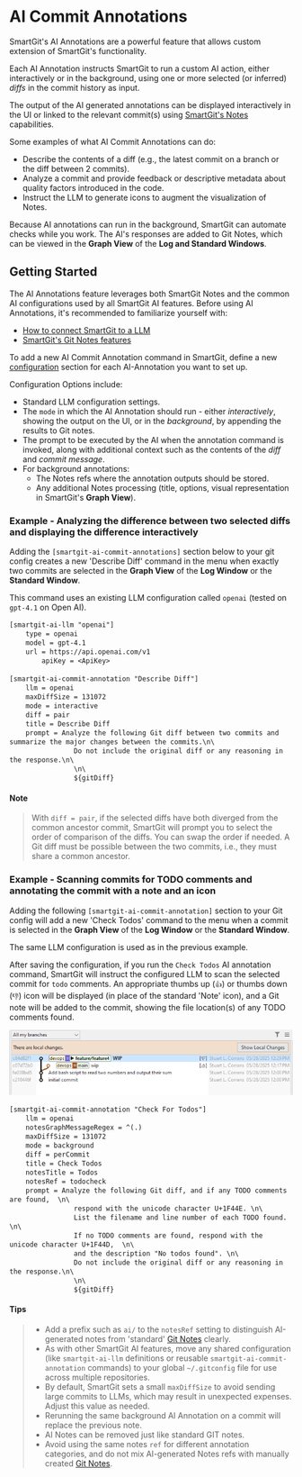 # AI Commit Annotations

SmartGit's AI Annotations are a powerful feature that allows custom extension of SmartGit's functionality.

Each AI Annotation instructs SmartGit to run a custom AI action, either interactively or in the background, 
using one or more selected (or inferred) _diffs_ in the commit history as input.

The output of the AI generated annotations can be displayed interactively in the UI or linked to the relevant commit(s) using [SmartGit's Notes](Notes.md) capabilities.

Some examples of what AI Commit Annotations can do:
- Describe the contents of a diff (e.g., the latest commit on a branch or the diff between 2 commits).
- Analyze a commit and provide feedback or descriptive metadata about quality factors introduced in the code.
- Instruct the LLM to generate icons to augment the visualization of Notes.
  
Because AI annotations can run in the background, SmartGit can automate checks while you work. The AI's responses are added to Git Notes, which can be viewed in the **Graph View** of the **Log and Standard Windows**.

## Getting Started

The AI Annotations feature leverages both SmartGit Notes and the common AI configurations used by all SmartGit AI features.
Before using AI Annotations, it's recommended to familiarize yourself with:

- [How to connect SmartGit to a LLM](../Integrations/AI.md#ai-llm-configuration-options)
- [SmartGit's Git Notes features](Notes.md)

To add a new AI Commit Annotation command in SmartGit, define a new [configuration](../Integrations/AI.md#ai-commit-annotation-configuration-options) section for each AI-Annotation you want to set up.

Configuration Options include:
- Standard LLM configuration settings.
- The `mode` in which the AI Annotation should run - either _interactively_, showing the output on the UI, or in the _background_, by appending the results to Git notes.
- The prompt to be executed by the AI when the annotation command is invoked, along with additional context such as the contents of the _diff_ and _commit message_.
- For background annotations:
  - The Notes refs where the annotation outputs should be stored.
  - Any additional Notes processing (title, options, visual representation in SmartGit's **Graph View**).

### Example - Analyzing the difference between two selected diffs and displaying the difference interactively

Adding the `[smartgit-ai-commit-annotations]` section below to your git config creates a new 'Describe Diff' command in the menu when exactly two commits are selected in the **Graph View** of the **Log Window** or the **Standard Window**.

This command uses an existing LLM configuration called `openai` (tested on `gpt-4.1` on Open AI).

```
[smartgit-ai-llm "openai"]
	type = openai
	model = gpt-4.1
	url = https://api.openai.com/v1
        apiKey = <ApiKey>

[smartgit-ai-commit-annotation "Describe Diff"]
	llm = openai
	maxDiffSize = 131072
	mode = interactive
	diff = pair
	title = Describe Diff
	prompt = Analyze the following Git diff between two commits and summarize the major changes between the commits.\n\
                Do not include the original diff or any reasoning in the response.\n\
                \n\
                ${gitDiff}
```

#### Note
> With `diff = pair`, if the selected diffs have both diverged from the common ancestor commit, SmartGit will prompt you to select the order of comparison of the diffs. You can swap the order if needed. A Git diff must be possible between the two commits, i.e., they must share a common ancestor.

### Example - Scanning commits for TODO comments and annotating the commit with a note and an icon

Adding the following `[smartgit-ai-commit-annotation]` section to your Git config will add a new 'Check Todos' command to the menu when a commit is selected in the **Graph View** of the **Log Window** or the **Standard Window**.

The same LLM configuration is used as in the previous example.

After saving the configuration, if you run the `Check Todos` AI annotation command, SmartGit will instruct the configured LLM to scan the selected commit for `todo` comments.
An appropriate thumbs up (`👍`) or thumbs down (`👎`) icon will be displayed (in place of the standard 'Note' icon), and a Git note will be added to the commit, showing the file location(s) of any TODO comments found.

![AI Annotations in Standard Window](../images/AI-Annotations-StandardWindow.png)

```
[smartgit-ai-commit-annotation "Check For Todos"]
	llm = openai
	notesGraphMessageRegex = ^(.)
	maxDiffSize = 131072
	mode = background
	diff = perCommit
	title = Check Todos
	notesTitle = Todos
	notesRef = todocheck
	prompt = Analyze the following Git diff, and if any TODO comments are found,  \n\
                respond with the unicode character U+1F44E. \n\
                List the filename and line number of each TODO found. \n\
                If no TODO comments are found, respond with the unicode character U+1F44D,  \n\
                and the description "No todos found". \n\
                Do not include the original diff or any reasoning in the response.\n\
                \n\
                ${gitDiff}
```

#### Tips
> - Add a prefix such as `ai/` to the `notesRef` setting to distinguish AI-generated notes from 'standard' [Git Notes](Notes.md) clearly.
> - As with other SmartGit AI features, move any shared configuration (like `smartgit-ai-llm` definitions or reusable `smartgit-ai-commit-annotation` commands) to your global `~/.gitconfig` file for use across multiple repositories.
> - By default, SmartGit sets a small `maxDiffSize` to avoid sending large commits to LLMs, which may result in unexpected expenses. Adjust this value as needed.
> - Rerunning the same background AI Annotation on a commit will replace the previous note.
> - AI Notes can be removed just like standard GIT notes.
> - Avoid using the same notes `ref` for different annotation categories, and do not mix AI-generated Notes refs with manually created [Git Notes](Notes.md).
